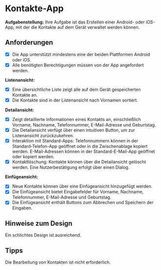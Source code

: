 # Kontakte-App

**Aufgabenstellung:** Ihre Aufgabe ist das Erstellen einer Android- oder iOS-App, mit der die Kontakte auf dem Gerät verwaltet werden können.

## Anforderungen

- [x] Die App unterstützt mindestens eine der beiden Plattformen Android oder iOS.
- [x] Alle benötigten Berechtigungen müssen von der App angefordert werden.

**Listenansicht:**
- [x] Eine übersichtliche Liste zeigt alle auf dem Gerät gespeicherten Kontakte an.
- [x] Die Kontakte sind in der Listenansicht nach Vornamen sortiert.
      
**Detailansicht:** 
- [x] Zeigt detaillierte Informationen eines Kontakts an, einschließlich Vorname, Nachname, Telefonnummer, E-Mail-Adresse und Geburtstag.
- [x] Die Detailansicht verfügt über einen intuitiven Button, um zur Listenansicht zurückzukehren.
- [x] Interaktion mit Standard-Apps: Telefonnummern können in der Standard-Telefon-App geöffnet oder in die Zwischenablage kopiert werden. E-Mail-Adressen können in der Standard-E-Mail-App geöffnet oder kopiert werden.
- [x] Kontaktlöschung: Kontakte können über die Detailansicht gelöscht werden. Eine Nutzerbestätigung erfolgt über einen Dialog.

**Einfügeansicht:**
- [x] Neue Kontakte können über eine Einfügeansicht hinzugefügt werden.
- [x] Die Einfügeansicht bietet Eingabefelder für Vorname, Nachname, Telefonnummer, E-Mail-Adresse und Geburtstag.
- [x] Die Einfügeansicht enthält Buttons zum Abbrechen und Speichern der Eingaben.

## Hinweise zum Design

Ein schlichtes Design ist ausreichend.

## Tipps

Die Bearbeitung von Kontakten ist nicht erforderlich.
